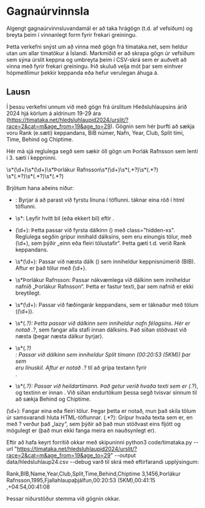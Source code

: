 # Gagnaúrvinnsla

Algengt gagnaúrvinnsluvandamál er að taka hrágögn (t.d. af vefsíðum) og breyta þeim í vinnanlegt form fyrir frekari greiningu.

Þetta verkefni snýst um að vinna með gögn frá tímataka.net, sem heldur utan um allar tímatökur á Íslandi. Markmiðið er að skrapa gögn úr vefsíðum sem sýna úrslit keppna og umbreyta þeim í CSV-skrá sem er auðvelt að vinna með fyrir frekari greiningu. Þið skuluð velja mót þar sem einhver hópmeðlimur þekkir keppanda eða hefur verulegan áhuga á.

## Lausn

Í þessu verkefni unnum við með gögn frá úrslitum Hleðsluhlaupsins árið 2024 hjá körlum á aldrinum 19-29 ára
(https://timataka.net/hledsluhlaupid2024/urslit/?race=2&cat=m&age_from=19&age_to=29). 
Gögnin sem hér þurfti að sækja voru Rank (e.sæti) keppandans, BiB númer, Nafn, Year, Club, Split tími, Time, Behind og Chiptime. 

Hér má sjá reglulega segð sem sækir öll gögn um Þorlák Rafnsson sem lenti í 3. sæti í keppninni. 

<tr>\s*<td class="hidden-xs">(\d+)</td>\s*<td>(\d+)</td>\s*<td>Þorlákur Rafnsson</td>\s*<td class="hidden-xs">(\d+)</td>\s*<td class="hidden-xs">(.*?)</td>\s*<td>(.*?)<br></td>\s*<td>(.*?)</td>\s*<td>(.*?)</td>\s*<td>(.*?)</td>

Brjótum hana aðeins niður: 

- <tr>: Byrjar á að parast við fyrstu línuna í töflunni. <tr> táknar eina röð í html töflunni. 

- \s*: Leyfir hvítt bil (eða ekkert bil) eftir <tr>. 

- <td class="hidden-xs">(\d+)</td>: Þetta passar við fyrsta dálkinn (<td>) með class="hidden-xs". Reglulega segðin grípur innihald dálksins, sem eru einungis tölur, með (\d+), sem þýðir „einn eða fleiri tölustafir“. Þetta gæti t.d. verið Rank keppandans.

- \s*<td>(\d+)</td>: Passar við næsta dálk (<td>) sem inniheldur keppnisnúmerið (BIB). Aftur er það tölur með (\d+).

- \s*<td>Þorlákur Rafnsson</td>: Passar nákvæmlega við dálkinn sem inniheldur nafnið „Þorlákur Rafnsson“. Þetta er fastur texti, þar sem nafnið er ekki breytilegt.

- \s*<td class="hidden-xs">(\d+)</td>: Passar við fæðingarár keppandans, sem er táknaður með tölum ((\d+)).

- \s*<td class="hidden-xs">(.*?)</td>: Þetta passar við dálkinn sem inniheldur nafn félagsins. Hér er notað .*?, sem fangar alla stafi innan dálksins. Það síðan stöðvast við næsta <td> (þegar næsta dálkur byrjar). 

- \s*<td>(.*?)<br></td>: Passar við dálkinn sem inniheldur Split tímann (00:20:53 (5KM)) þar sem <br> eru línuskil. Aftur er notað .*? til að grípa textann fyrir <br>.

- \s*<td>(.*?)</td>: Passar við heildartímann. Það getur verið hvaða texti sem er (.*?), og textinn er innan <td>.
Við síðan endurtökum þessa segð tvisvar sinnum til að sækja Behind og Chiptime.

(\d+): Fangar eina eða fleiri tölur. Þegar þetta er notað, mun það skila tölum úr samsvarandi hluta HTML-töflunnar.
(.*?): Grípur hvaða texta sem er, en með ? verður það „lazy“, sem þýðir að það mun stöðvast eins fljótt og mögulegt er (það mun ekki fanga meira en nauðsynlegt er).


Eftir að hafa keyrt forritið okkar með skipuninni python3 code/timataka.py --url "https://timataka.net/hledsluhlaupid2024/urslit/?race=2&cat=m&age_from=19&age_to=29" --output data/hledsluhlaup24.csv --debug varð til skrá með eftirfarandi upplýsingum: 

Rank,BIB,Name,Year,Club,Split,Time,Behind,Chiptime
3,1456,Þorlákur Rafnsson,1995,Fjallahlaupaþjálfun,00:20:53 (5KM),00:41:15                                                                                        											,+04:54,00:41:08

Þessar niðurstöður stemma við gögnin okkar. 

